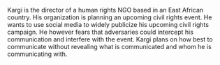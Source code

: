 Kargi is the director of a human rights NGO based in an East African country. His organization is planning an upcoming civil rights event. He wants to use social media to widely publicize his upcoming civil rights campaign. He however fears that adversaries could intercept his communication and interfere with the event. Kargi plans on how best to communicate without revealing what is communicated and whom he is communicating with.
